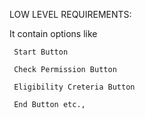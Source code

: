 LOW LEVEL REQUIREMENTS:

It contain options like

     Start Button

     Check Permission Button

     Eligibility Creteria Button 

     End Button etc.,
